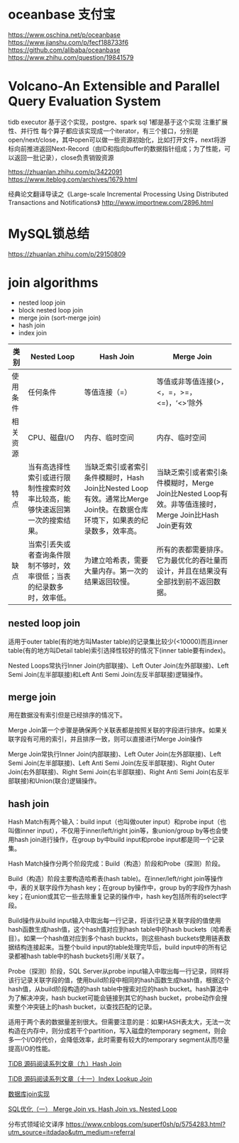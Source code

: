 
# oceanbase 支付宝

https://www.oschina.net/p/oceanbase
https://www.jianshu.com/p/fecf188733f6
https://github.com/alibaba/oceanbase
https://www.zhihu.com/question/19841579

# Volcano-An Extensible and Parallel Query Evaluation System

tidb executor 基于这个实现，postgre、spark sql 1都是基于这个实现
注重扩展性、并行性
每个算子都应该实现成一个iterator，有三个接口，分别是open/next/close，其中open可以做一些资源初始化，比如打开文件，next将游标向前推进返回Next-Record（由ID和指向buffer的数据指针组成；为了性能，可以返回一批记录），close负责销毁资源

https://zhuanlan.zhihu.com/p/3422091
https://www.iteblog.com/archives/1679.html

经典论文翻译导读之《Large-scale Incremental Processing Using Distributed Transactions and Notifications》
http://www.importnew.com/2896.html

# MySQL锁总结

https://zhuanlan.zhihu.com/p/29150809


# join algorithms

* nested loop join
* block nested loop join
* merge join (sort-merge join)
* hash join
* index join

|类别|	Nested Loop|	Hash Join|	Merge Join|
|----|----|----|----|
|使用条件	| 任何条件 |	等值连接（=）|	等值或非等值连接(>，<，=，>=，<=)，‘<>’除外|
|相关资源|	CPU、磁盘I/O|	内存、临时空间	|内存、临时空间|
|特点|当有高选择性索引或进行限制性搜索时效率比较高，能够快速返回第一次的搜索结果。|当缺乏索引或者索引条件模糊时，Hash Join比Nested Loop有效。通常比Merge Join快。在数据仓库环境下，如果表的纪录数多，效率高。| 当缺乏索引或者索引条件模糊时，Merge Join比Nested Loop有效。非等值连接时，Merge Join比Hash Join更有效|
|缺点|当索引丢失或者查询条件限制不够时，效率很低；当表的纪录数多时，效率低。|为建立哈希表，需要大量内存。第一次的结果返回较慢。|所有的表都需要排序。它为最优化的吞吐量而设计，并且在结果没有全部找到前不返回数据。|

## nested loop join

适用于outer table(有的地方叫Master table)的记录集比较少(<10000)而且inner table(有的地方叫Detail table)索引选择性较好的情况下(inner table要有index)。

Nested Loops常执行Inner Join(内部联接)、Left Outer Join(左外部联接)、Left Semi Join(左半部联接)和Left Anti Semi Join(左反半部联接)逻辑操作。

## merge join

用在数据没有索引但是已经排序的情况下。

Merge Join第一个步骤是确保两个关联表都是按照关联的字段进行排序。如果关联字段有可用的索引，并且排序一致，则可以直接进行Merge Join操作


Merge Join常执行Inner Join(内部联接)、Left Outer Join(左外部联接)、Left Semi Join(左半部联接)、Left Anti Semi Join(左反半部联接)、Right Outer Join(右外部联接)、Right Semi Join(右半部联接)、Right Anti Semi Join(右反半部联接)和Union(联合)逻辑操作。

## hash join

Hash Match有两个输入：build input（也叫做outer input）和probe input（也叫做inner input），不仅用于inner/left/right join等，象union/group by等也会使用hash join进行操作，在group by中build input和probe input都是同一个记录集。


Hash Match操作分两个阶段完成：Build（构造）阶段和Probe（探测）阶段。

Build（构造）阶段主要构造哈希表(hash table)。在inner/left/right join等操作中，表的关联字段作为hash key；在group by操作中，group by的字段作为hash key；在union或其它一些去除重复记录的操作中，hash key包括所有的select字段。

Build操作从build input输入中取出每一行记录，将该行记录关联字段的值使用hash函数生成hash值，这个hash值对应到hash table中的hash buckets（哈希表目）。如果一个hash值对应到多个hash buckts，则这些hash buckets使用链表数据结构连接起来。当整个build input的table处理完毕后，build input中的所有记录都被hash table中的hash buckets引用/关联了。

Probe（探测）阶段，SQL Server从probe input输入中取出每一行记录，同样将该行记录关联字段的值，使用build阶段中相同的hash函数生成hash值，根据这个hash值，从build阶段构造的hash table中搜索对应的hash bucket。hash算法中为了解决冲突，hash bucket可能会链接到其它的hash bucket，probe动作会搜索整个冲突链上的hash bucket，以查找匹配的记录。


适用于两个表的数据量差别很大。但需要注意的是：如果HASH表太大，无法一次构造在内存中，则分成若干个partition，写入磁盘的temporary segment，则会多一个I/O的代价，会降低效率，此时需要有较大的temporary segment从而尽量提高I/O的性能。

[TiDB 源码阅读系列文章（九）Hash Join](https://zhuanlan.zhihu.com/p/37773956)

[TiDB 源码阅读系列文章（十一）Index Lookup Join](https://zhuanlan.zhihu.com/p/38572730)

[数据库join实现](https://blog.csdn.net/wankunde/article/details/78203080)

[SQL优化（一） Merge Join vs. Hash Join vs. Nested Loop](http://www.jasongj.com/2015/03/07/Join1/)


分布式领域论文译序
https://www.cnblogs.com/superf0sh/p/5754283.html?utm_source=itdadao&utm_medium=referral
